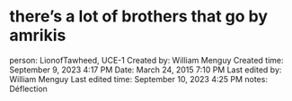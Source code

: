 # there’s a lot of brothers that go by amrikis

person: LionofTawheed, UCE-1
Created by: William Menguy
Created time: September 9, 2023 4:17 PM
Date: March 24, 2015 7:10 PM
Last edited by: William Menguy
Last edited time: September 10, 2023 4:25 PM
notes: Déflection